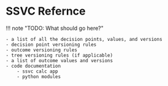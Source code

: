 # SSVC Refernce

!!! note "TODO: What should go here?"

    - a list of all the decision points, values, and versions
    - decision point versioning rules
    - outcome versioning rules
    - tree versioning rules (if applicable)
    - a list of outcome values and versions
    - code documentation
        - ssvc calc app
        - python modules